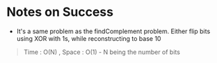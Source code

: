 # Notes on Success
+ It's a same problem as the findComplement problem.
  Either flip bits using XOR with 1s, while reconstructing to base 10

> Time : O(N) , Space : O(1) - N being the number of bits
